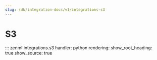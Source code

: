 ```yaml
---
slug: sdk/integration-docs/v1/integrations-s3
---
```


# S3

::: zenml.integrations.s3
    handler: python
    rendering:
      show_root_heading: true
      show_source: true
